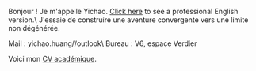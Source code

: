 Bonjour ! Je m'appelle Yichao. [Click here](work.html) to see a professional English version.\\
J'essaie de construire une aventure convergente vers une limite non dégénérée.

Mail : yichao.huang//outlook\\
Bureau : V6, espace Verdier

 Voici mon [CV académique](docs/CV_fr.pdf).